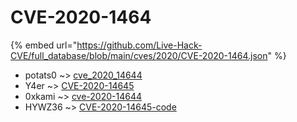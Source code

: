 # CVE-2020-1464
{% embed url="https://github.com/Live-Hack-CVE/full_database/blob/main/cves/2020/CVE-2020-1464.json" %}

* potats0 ~> [cve_2020_14644](https://www.alice-snow.ru/2020/database/cve-2020-1464/cve_2020_14644-potats0)
* Y4er ~> [CVE-2020-14645](https://www.alice-snow.ru/2020/database/cve-2020-1464/cve-2020-14645-y4er)
* 0xkami ~> [cve-2020-14644](https://www.alice-snow.ru/2020/database/cve-2020-1464/cve-2020-14644-0xkami)
* HYWZ36 ~> [CVE-2020-14645-code](https://www.alice-snow.ru/2020/database/cve-2020-1464/cve-2020-14645-code-hywz36)